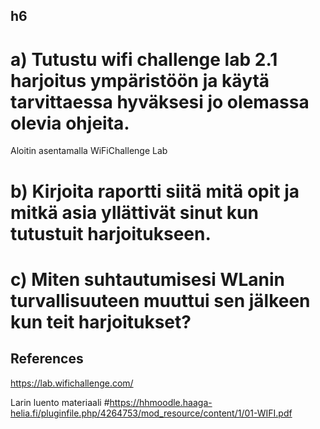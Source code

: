 ## h6

# a) Tutustu wifi challenge lab 2.1 harjoitus ympäristöön ja käytä tarvittaessa hyväksesi jo olemassa olevia ohjeita.

Aloitin asentamalla WiFiChallenge Lab

# b) Kirjoita raportti siitä mitä opit ja mitkä asia yllättivät sinut kun tutustuit harjoitukseen.

# c) Miten suhtautumisesi WLanin turvallisuuteen muuttui sen jälkeen kun teit harjoitukset?

## References

https://lab.wifichallenge.com/

Larin luento materiaali #https://hhmoodle.haaga-helia.fi/pluginfile.php/4264753/mod_resource/content/1/01-WIFI.pdf
